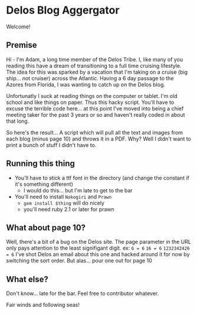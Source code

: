 # Delos Blog Aggergator
Welcome!
## Premise
  Hi - I'm Adam, a long time member of the Delos Tribe. I, like many of you reading this have a dream of transitioning to a
full time cruising lifestyle. The idea for this was sparked by a vacation that I'm taking on a cruise (big ship... not cruiser)
across the Atlantic. Having a 6 day passage to the Azores from Florida, I was wanting to catch up on the Delos blog.

  Unfortunatly I suck at reading things on the computer or tablet. I'm old school and like things on paper. Thus this hacky script.
You'll have to excuse the terrible code here... at this point I've moved into being a chief meeting taker for the past 3 years or so and haven't really
coded in about that long.

So here's the result... A script which will pull all the text and images from each blog (minus page 10) and throws it in a PDF.
Why? Well I didn't want to print a bunch of stuff I didn't have to.

## Running this thing
  - You'll have to stick a ttf font in the directory (and change the constant if it's something different)
    - I would do this... but I'm late to get to the bar
  - You'll need to install `Nokogiri` and `Prawn`
    - `gem install $thing` will do nicely
    - you'll need ruby 2.1 or later for prawn

## What about page 10?
  Well, there's a bit of a bug on the Delos site. The page parameter in the URL only pays attention to the least signifigant digit.
  ex: `6 = 6` `16 = 6` `1232342426 = 6`
  I've shot Delos an email about this one and hacked around it for now by switching the sort order. But alas... pour one out for page 10
  
## What else?
  Don't know... late for the bar. Feel free to contributor whatever.
  
  Fair winds and following seas!
